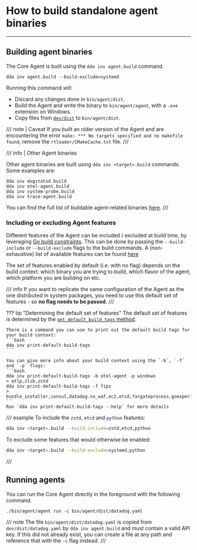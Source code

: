# How to build standalone agent binaries

-----

## Building agent binaries

The Core Agent is built using the `dda inv agent.build` command.

```
dda inv agent.build --build-exclude=systemd
```

Running this command will:

- Discard any changes done in `bin/agent/dist`.
- Build the Agent and write the binary to `bin/agent/agent`, with a `.exe` extension on Windows.
- Copy files from [`dev/dist`](https://github.com/DataDog/datadog-agent/blob/main/dev/dist/README.md) to `bin/agent/dist`.

/// note | Caveat
If you built an older version of the Agent and are encountering the error `make: *** No targets specified and no makefile found`, remove the `rtloader/CMakeCache.txt` file.
///

/// info | Other Agent binaries

Other agent binaries are built using `dda inv <target>.build` commands. Some examples are:

```
dda inv dogstatsd.build
dda inv otel-agent.build
dda inv system-probe.build
dda inv trace-agent.build
```

You can find the full list of buildable agent-related binaries [here](../../reference/builds/components.md#agent-binaries).
///

### Including or excluding Agent features

Different features of the Agent can be included / excluded at build time, by leveraging [Go build constraints](https://pkg.go.dev/cmd/go#hdr-Build_constraints). This can be done by passing the `--build-include` or `--build-exclude` flags to the build commands. A (non-exhaustive) list of available features can be found [here](../../reference/builds/components.md#agent-features)

The set of features enabled by default (i.e. with no flag) depends on the build context: which binary you are trying to build, which flavor of the agent, which platform you are building on etc.

/// info
If you want to replicate the same configuration of the Agent as the one distributed in system packages, you need to use this default set of features - so **no flag needs to be passed**.
///

??? tip "Determining the default set of features"
    The default set of features is determined by the [`get_default_build_tags` method](https://github.com/DataDog/datadog-agent/blob/main/ACIX-1018-migrate-build-resource-page/tasks/build_tags.py#L394).

    There is a command you can use to print out the default build tags for your build context:
    ```bash
    dda inv print-default-build-tags
    ```

    You can give more info about your build context using the `-b`, `-f` and `-p` flags:
    ```bash
    dda inv print-default-build-tags -b otel-agent -p windows
    > otlp,zlib,zstd
    dda inv print-default-build-tags -f fips
    > bundle_installer,consul,datadog.no_waf,ec2,etcd,fargateprocess,goexperiment.systemcrypto,grpcnotrace,jmx,kubeapiserver,kubelet,ncm,oracle,orchestrator,otlp,python,requirefips,trivy_no_javadb,zk,zlib,zstd
    ```
    Run `dda inv print-default-build-tags --help` for more details

/// example
To include the `zstd`, `etcd` and `python` features:
```bash
dda inv <target>.build --build-include=zstd,etcd,python
```

To exclude some features that would otherwise be enabled:
```bash
dda inv <target>.build --build-exclude=systemd,python
```
///

## Running agents

You can run the Core Agent directly in the foreground with the following command.

```
./bin/agent/agent run -c bin/agent/dist/datadog.yaml
```

/// note
The file `bin/agent/dist/datadog.yaml` is copied from `dev/dist/datadog.yaml` by `dda inv agent.build` and must contain a valid API key. If this did not already exist, you can create a file at any path and reference that with the `-c` flag instead.
///
